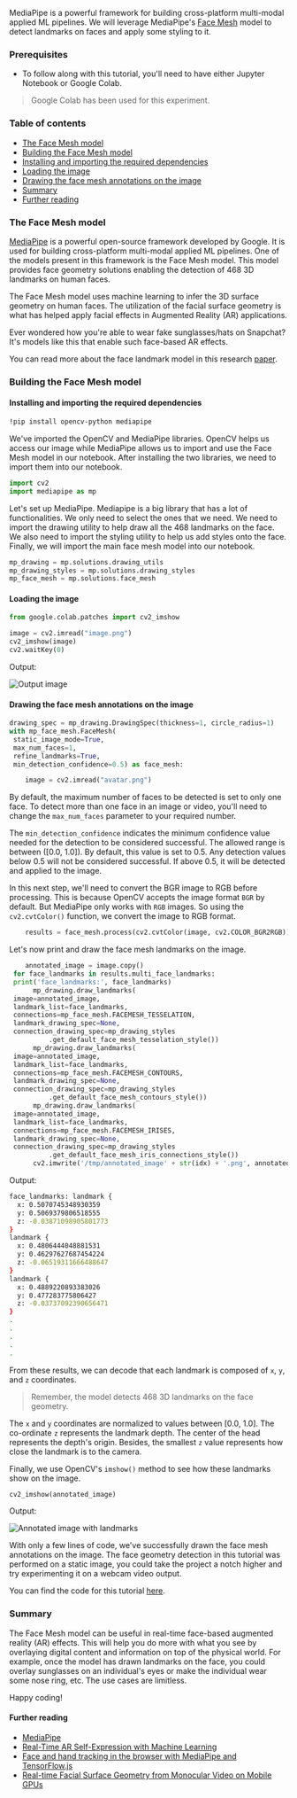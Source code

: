 MediaPipe is a powerful framework for building cross-platform multi-modal applied ML pipelines. We will leverage MediaPipe's [Face Mesh](https://google.github.io/mediapipe/solutions/face_mesh) model to detect landmarks on faces and apply some styling to it. 

### Prerequisites
- To follow along with this tutorial, you'll need to have either Jupyter Notebook or Google Colab.
> Google Colab has been used for this experiment.

### Table of contents
- [The Face Mesh model](#the-face-mesh-model)
- [Building the Face Mesh model](#building-the-face-mesh-model)
 - [Installing and importing the required dependencies](#installing-and-importing-the-required-dependencies)
 - [Loading the image](#loading-the-image)
 - [Drawing the face mesh annotations on the image](#drawing-the-face-mesh-annotations-on-the-image)
- [Summary](#summary)
- [Further reading](#further-reading)

### The Face Mesh model
[MediaPipe](https://google.github.io/mediapipe/) is a powerful open-source framework developed by Google. It is used for building cross-platform multi-modal applied ML pipelines. One of the models present in this framework is the Face Mesh model. This model provides face geometry solutions enabling the detection of 468 3D landmarks on human faces. 

The Face Mesh model uses machine learning to infer the 3D surface geometry on human faces. The utilization of the facial surface geometry is what has helped apply facial effects in Augmented Reality (AR) applications.  

Ever wondered how you're able to wear fake sunglasses/hats on Snapchat? It's models like this that enable such face-based AR effects.

You can read more about the face landmark model in this research [paper](https://arxiv.org/pdf/1907.06724.pdf).

### Building the Face Mesh model

#### Installing and importing the required dependencies

```bash
!pip install opencv-python mediapipe
```
We've imported the OpenCV and MediaPipe libraries. OpenCV helps us access our image while MediaPipe allows us to import and use the Face Mesh model in our notebook. After installing the two libraries, we need to import them into our notebook. 

```python
import cv2
import mediapipe as mp
```
Let's set up MediaPipe. Mediapipe is a big library that has a lot of functionalities. We only need to select the ones that we need. We need to import the drawing utility to help draw all the 468 landmarks on the face. We also need to import the styling utility to help us add styles onto the face. Finally, we will import the main face mesh model into our notebook. 

```python
mp_drawing = mp.solutions.drawing_utils
mp_drawing_styles = mp.solutions.drawing_styles
mp_face_mesh = mp.solutions.face_mesh
```
#### Loading the image

```python
from google.colab.patches import cv2_imshow

image = cv2.imread("image.png")
cv2_imshow(image)
cv2.waitKey(0)
```
Output:

![Output image](/engineering-education/face-geometry-detection-using-python/image.png)

#### Drawing the face mesh annotations on the image

```python
drawing_spec = mp_drawing.DrawingSpec(thickness=1, circle_radius=1)
with mp_face_mesh.FaceMesh(
 static_image_mode=True,
 max_num_faces=1,
 refine_landmarks=True,
 min_detection_confidence=0.5) as face_mesh:

    image = cv2.imread("avatar.png")
```
By default, the maximum number of faces to be detected is set to only one face. To detect more than one face in an image or video, you'll need to change the `max_num_faces` parameter to your required number.

The `min_detection_confidence` indicates the minimum confidence value needed for the detection to be considered successful. The allowed range is between ([0.0, 1.0]). By default, this value is set to 0.5. Any detection values below 0.5 will not be considered successful. If above 0.5, it will be detected and applied to the image.  

In this next step, we'll need to convert the BGR image to RGB before processing. This is because OpenCV accepts the image format `BGR` by default. But MediaPipe only works with `RGB` images. So using the `cv2.cvtColor()` function, we convert the image to RGB format.

```python
    results = face_mesh.process(cv2.cvtColor(image, cv2.COLOR_BGR2RGB))
```

Let's now print and draw the face mesh landmarks on the image. 

```python
    annotated_image = image.copy()
 for face_landmarks in results.multi_face_landmarks:
 print('face_landmarks:', face_landmarks)
      mp_drawing.draw_landmarks(
 image=annotated_image,
 landmark_list=face_landmarks,
 connections=mp_face_mesh.FACEMESH_TESSELATION,
 landmark_drawing_spec=None,
 connection_drawing_spec=mp_drawing_styles
          .get_default_face_mesh_tesselation_style())
      mp_drawing.draw_landmarks(
 image=annotated_image,
 landmark_list=face_landmarks,
 connections=mp_face_mesh.FACEMESH_CONTOURS,
 landmark_drawing_spec=None,
 connection_drawing_spec=mp_drawing_styles
          .get_default_face_mesh_contours_style())
      mp_drawing.draw_landmarks(
 image=annotated_image,
 landmark_list=face_landmarks,
 connections=mp_face_mesh.FACEMESH_IRISES,
 landmark_drawing_spec=None,
 connection_drawing_spec=mp_drawing_styles
          .get_default_face_mesh_iris_connections_style())
      cv2.imwrite('/tmp/annotated_image' + str(idx) + '.png', annotated_image)
```
Output:

```bash
face_landmarks: landmark {
  x: 0.5070745348930359
  y: 0.5069379806518555
  z: -0.03871098905801773
}
landmark {
  x: 0.4806444048881531
  y: 0.46297627687454224
  z: -0.06519311666488647
}
landmark {
  x: 0.4889220893383026
  y: 0.477283775806427
  z: -0.03737092390656471
}
.
.
.
.
.
```
From these results, we can decode that each landmark is composed of `x`, `y`, and `z` coordinates. 
> Remember, the model detects 468 3D landmarks on the face geometry. 

The `x` and `y` coordinates are normalized to values between [0.0, 1.0]. The co-ordinate `z` represents the landmark depth. The center of the head represents the depth's origin. Besides, the smallest `z` value represents how close the landmark is to the camera.

Finally, we use OpenCV's `imshow()` method to see how these landmarks show on the image.

```python
cv2_imshow(annotated_image)
```

Output:

![Annotated image with landmarks](/engineering-education/face-geometry-detection-using-python/avatar.png)

With only a few lines of code, we've successfully drawn the face mesh annotations on the image. The face geometry detection in this tutorial was performed on a static image, you could take the project a notch higher and try experimenting it on a webcam video output.

You can find the code for this tutorial [here](https://colab.research.google.com/drive/18QeqDDfDM5k7avw-3LLQ5oj806c63NT3?usp=sharing).

### Summary
The Face Mesh model can be useful in real-time face-based augmented reality (AR) effects. This will help you do more with what you see by overlaying digital content and information on top of the physical world. For example, once the model has drawn landmarks on the face, you could overlay sunglasses on an individual's eyes or make the individual wear some nose ring, etc. The use cases are limitless. 

Happy coding!

#### Further reading
- [MediaPipe](https://google.github.io/mediapipe/)
- [Real-Time AR Self-Expression with Machine Learning](https://ai.googleblog.com/2019/03/real-time-ar-self-expression-with.html)
- [Face and hand tracking in the browser with MediaPipe and TensorFlow.js](https://blog.tensorflow.org/2020/03/face-and-hand-tracking-in-browser-with-mediapipe-and-tensorflowjs.html)
- [Real-time Facial Surface Geometry from Monocular Video on Mobile GPUs](https://arxiv.org/pdf/1907.06724.pdf)